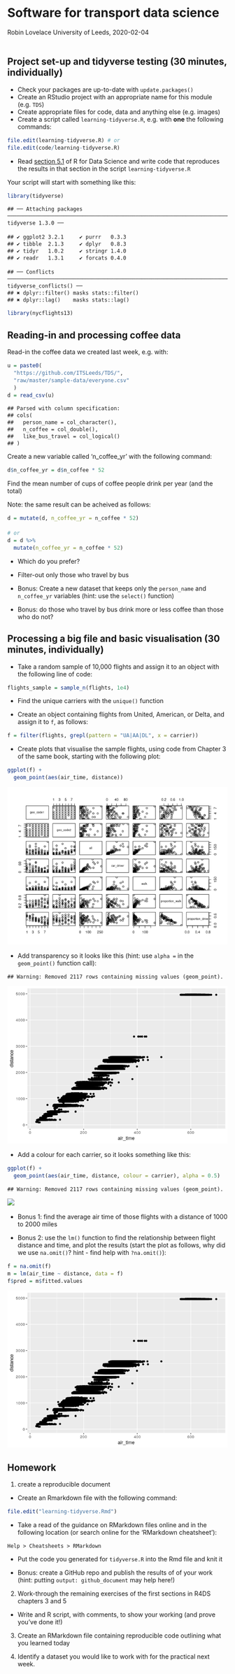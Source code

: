 Software for transport data science
================
Robin Lovelace
University of Leeds,
2020-02-04<br/><img class="img-footer" alt="" src="http://www.stephanehess.me.uk/images/picture3.png">

## Project set-up and tidyverse testing (30 minutes, individually)

  - Check your packages are up-to-date with `update.packages()`
  - Create an RStudio project with an appropriate name for this module
    (e.g. `TDS`)
  - Create appropriate files for code, data and anything else
    (e.g. images)
  - Create a script called `learning-tidyverse.R`, e.g. with **one** the
    following commands:

<!-- end list -->

``` r
file.edit(learning-tidyverse.R) # or
file.edit(code/learning-tidyverse.R)
```

  - Read
    [section 5.1](https://r4ds.had.co.nz/transform.html#filter-rows-with-filter)
    of R for Data Science and write code that reproduces the results in
    that section in the script `learning-tidyverse.R`

Your script will start with something like this:

``` r
library(tidyverse)
```

    ## ── Attaching packages ────────────────────────────────────────────────────────────────────────────────────────────────────── tidyverse 1.3.0 ──

    ## ✔ ggplot2 3.2.1     ✔ purrr   0.3.3
    ## ✔ tibble  2.1.3     ✔ dplyr   0.8.3
    ## ✔ tidyr   1.0.2     ✔ stringr 1.4.0
    ## ✔ readr   1.3.1     ✔ forcats 0.4.0

    ## ── Conflicts ───────────────────────────────────────────────────────────────────────────────────────────────────────── tidyverse_conflicts() ──
    ## ✖ dplyr::filter() masks stats::filter()
    ## ✖ dplyr::lag()    masks stats::lag()

``` r
library(nycflights13)
```

## Reading-in and processing coffee data

Read-in the coffee data we created last week, e.g. with:

``` r
u = paste0(
  "https://github.com/ITSLeeds/TDS/",
  "raw/master/sample-data/everyone.csv"
  )
d = read_csv(u)
```

    ## Parsed with column specification:
    ## cols(
    ##   person_name = col_character(),
    ##   n_coffee = col_double(),
    ##   like_bus_travel = col_logical()
    ## )

Create a new variable called ‘n\_coffee\_yr’ with the following command:

``` r
d$n_coffee_yr = d$n_coffee * 52
```

Find the mean number of cups of coffee people drink per year (and the
total)

Note: the same result can be acheived as follows:

``` r
d = mutate(d, n_coffee_yr = n_coffee * 52)

# or 
d = d %>% 
  mutate(n_coffee_yr = n_coffee * 52)
```

  - Which do you prefer?

  - Filter-out only those who travel by bus

  - Bonus: Create a new dataset that keeps only the `person_name` and
    `n_coffee_yr` variables (hint: use the `select()` function)

  - Bonus: do those who travel by bus drink more or less coffee than
    those who do not?

## Processing a big file and basic visualisation (30 minutes, individually)

  - Take a random sample of 10,000 flights and assign it to an object
    with the following line of code:

<!-- end list -->

``` r
flights_sample = sample_n(flights, 1e4)
```

  - Find the unique carriers with the `unique()` function

  - Create an object containing flights from United, American, or Delta,
    and assign it to `f`, as follows:

<!-- end list -->

``` r
f = filter(flights, grepl(pattern = "UA|AA|DL", x = carrier))
```

  - Create plots that visualise the sample flights, using code from
    Chapter 3 of the same book, starting with the following plot:

<!-- end list -->

``` r
ggplot(f) +
  geom_point(aes(air_time, distance))
```

![](2-software_files/figure-gfm/unnamed-chunk-7-1.png)<!-- -->

  - Add transparency so it looks like this (hint: use `alpha =` in the
    `geom_point()` function call):

<!-- end list -->

    ## Warning: Removed 2117 rows containing missing values (geom_point).

![](2-software_files/figure-gfm/unnamed-chunk-8-1.png)<!-- -->

  - Add a colour for each carrier, so it looks something like this:

<!-- end list -->

``` r
ggplot(f) +
  geom_point(aes(air_time, distance, colour = carrier), alpha = 0.5)
```

    ## Warning: Removed 2117 rows containing missing values (geom_point).

![](2-software_files/figure-gfm/unnamed-chunk-9-1.png)<!-- -->

  - Bonus 1: find the average air time of those flights with a distance
    of 1000 to 2000 miles

  - Bonus 2: use the `lm()` function to find the relationship between
    flight distance and time, and plot the results (start the plot as
    follows, why did we use `na.omit()`? hint - find help with
    `?na.omit()`):

<!-- end list -->

``` r
f = na.omit(f)
m = lm(air_time ~ distance, data = f)
f$pred = m$fitted.values
```

![](2-software_files/figure-gfm/unnamed-chunk-11-1.png)<!-- -->

## Homework

1)  create a reproducible document

<!-- end list -->

  - Create an Rmarkdown file with the following command:

<!-- end list -->

``` r
file.edit("learning-tidyverse.Rmd")
```

  - Take a read of the guidance on RMarkdown files online and in the
    following location (or search online for the ‘RMarkdown
    cheatsheet’):

<!-- end list -->

    Help > Cheatsheets > RMarkdown

  - Put the code you generated for `tidyverse.R` into the Rmd file and
    knit it

  - Bonus: create a GitHub repo and publish the results of of your work
    (hint: putting `output: github_document` may help here\!)

<!-- end list -->

2)  Work-through the remaining exercises of the first sections in R4DS
    chapters 3 and 5

<!-- end list -->

  - Write and R script, with comments, to show your working (and prove
    you’ve done it\!)

<!-- end list -->

3)  Create an RMarkdown file containing reproducible code outlining what
    you learned today

4)  Identify a dataset you would like to work with for the practical
    next week.
